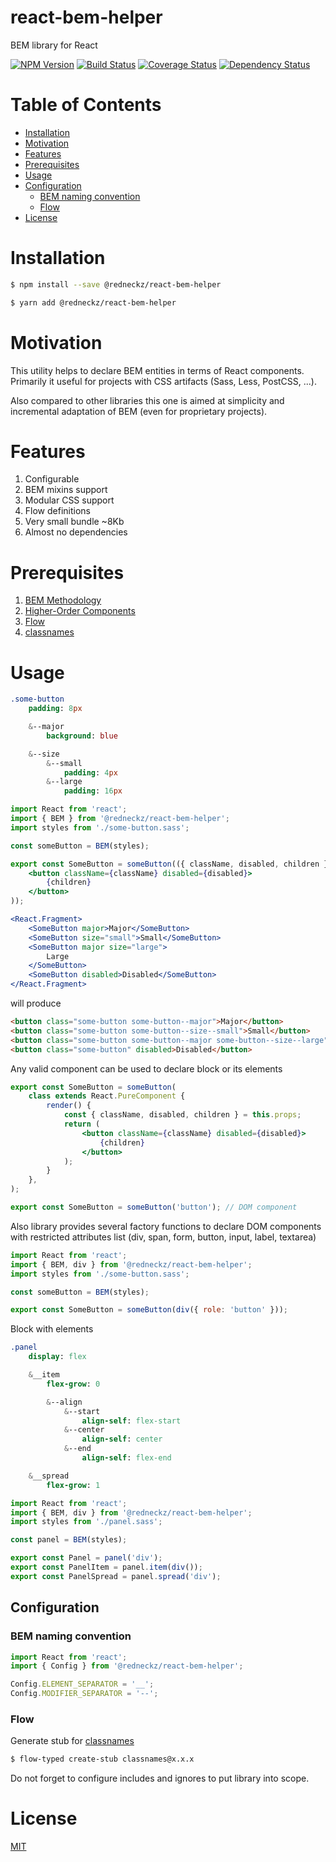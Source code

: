 # react-bem-helper

BEM library for React

[![NPM Version][npm-image]][npm-url]
[![Build Status][travis-image]][travis-url]
[![Coverage Status][coveralls-image]][coveralls-url]
[![Dependency Status][npm-deps-image]][npm-deps-url]

# Table of Contents

-   [Installation](#installation)
-   [Motivation](#motivation)
-   [Features](#features)
-   [Prerequisites](#prerequisites)
-   [Usage](#usage)
-   [Configuration](#configuration)
    -   [BEM naming convention](#bem-naming-convention)
    -   [Flow](#flow)
-   [License](#license)

# Installation

```bash
$ npm install --save @redneckz/react-bem-helper
```

```bash
$ yarn add @redneckz/react-bem-helper
```

# Motivation

This utility helps to declare BEM entities in terms of React components.
Primarily it useful for projects with CSS artifacts (Sass, Less, PostCSS, ...).

Also compared to other libraries this one is aimed at simplicity and
incremental adaptation of BEM (even for proprietary projects).

# Features

1.  Configurable
2.  BEM mixins support
3.  Modular CSS support
4.  Flow definitions
5.  Very small bundle ~8Kb
6.  Almost no dependencies

# Prerequisites

1.  [BEM Methodology](https://en.bem.info/methodology/)
2.  [Higher-Order Components](https://reactjs.org/docs/higher-order-components.html)
3.  [Flow](https://flow.org/en/)
4.  [classnames](https://www.npmjs.com/package/classnames)

# Usage

```sass
.some-button
    padding: 8px

    &--major
        background: blue

    &--size
        &--small
            padding: 4px
        &--large
            padding: 16px
```

```jsx
import React from 'react';
import { BEM } from '@redneckz/react-bem-helper';
import styles from './some-button.sass';

const someButton = BEM(styles);

export const SomeButton = someButton(({ className, disabled, children }) => (
    <button className={className} disabled={disabled}>
        {children}
    </button>
));
```

```jsx
<React.Fragment>
    <SomeButton major>Major</SomeButton>
    <SomeButton size="small">Small</SomeButton>
    <SomeButton major size="large">
        Large
    </SomeButton>
    <SomeButton disabled>Disabled</SomeButton>
</React.Fragment>
```

will produce

```html
<button class="some-button some-button--major">Major</button>
<button class="some-button some-button--size--small">Small</button>
<button class="some-button some-button--major some-button--size--large">Large</button>
<button class="some-button" disabled>Disabled</button>
```

Any valid component can be used to declare block or its elements

```jsx
export const SomeButton = someButton(
    class extends React.PureComponent {
        render() {
            const { className, disabled, children } = this.props;
            return (
                <button className={className} disabled={disabled}>
                    {children}
                </button>
            );
        }
    },
);
```

```javascript
export const SomeButton = someButton('button'); // DOM component
```

Also library provides several factory functions to declare DOM components
with restricted attributes list (div, span, form, button, input, label, textarea)

```javascript
import React from 'react';
import { BEM, div } from '@redneckz/react-bem-helper';
import styles from './some-button.sass';

const someButton = BEM(styles);

export const SomeButton = someButton(div({ role: 'button' }));
```

Block with elements

```sass
.panel
    display: flex

    &__item
        flex-grow: 0

        &--align
            &--start
                align-self: flex-start
            &--center
                align-self: center
            &--end
                align-self: flex-end

    &__spread
        flex-grow: 1
```

```javascript
import React from 'react';
import { BEM, div } from '@redneckz/react-bem-helper';
import styles from './panel.sass';

const panel = BEM(styles);

export const Panel = panel('div');
export const PanelItem = panel.item(div());
export const PanelSpread = panel.spread('div');
```

## Configuration

### BEM naming convention

```javascript
import React from 'react';
import { Config } from '@redneckz/react-bem-helper';

Config.ELEMENT_SEPARATOR = '__';
Config.MODIFIER_SEPARATOR = '--';
```

### Flow

Generate stub for [classnames](https://www.npmjs.com/package/classnames)

```bash
$ flow-typed create-stub classnames@x.x.x
```

Do not forget to configure includes and ignores to put library into scope.

# License

[MIT](http://vjpr.mit-license.org)

[npm-image]: https://badge.fury.io/js/%40redneckz%2Freact-bem-helper.svg
[npm-url]: https://www.npmjs.com/package/%40redneckz%2Freact-bem-helper
[npm-deps-image]: https://www.versioneye.com/user/projects/59280e6f131ac0004ae2fe2b/badge.svg?style=flat-square
[npm-deps-url]: https://www.versioneye.com/user/projects/59280e6f131ac0004ae2fe2b
[travis-image]: https://travis-ci.org/redneckz/react-bem-helper.svg?branch=master
[travis-url]: https://travis-ci.org/redneckz/react-bem-helper
[coveralls-image]: https://coveralls.io/repos/github/redneckz/react-bem-helper/badge.svg?branch=master
[coveralls-url]: https://coveralls.io/github/redneckz/react-bem-helper?branch=master
